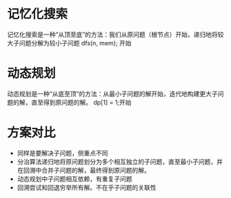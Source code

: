 # 记忆化搜索
记忆化搜索是一种“从顶至底”的方法：我们从原问题（根节点）开始，递归地将较大子问题分解为较小子问题
dfs(n, mem); 开始
# 动态规划
动态规划是一种“从底至顶”的方法：从最小子问题的解开始，迭代地构建更大子问题的解，直至得到原问题的解。
dp[1] = 1;开始

# 方案对比
- 同样是要解决子问题，侧重点不同
- 分治算法递归地将原问题划分为多个相互独立的子问题，直至最小子问题，并在回溯中合并子问题的解，最终得到原问题的解。
- 动态规划中子问题相互依赖，有重复子问题
- 回溯尝试和回退穷举所有解。不在乎子问题的关联性
